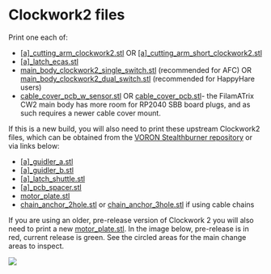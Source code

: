 # Clockwork2 files

Print one each of:

- [\[a\]\_cutting_arm_clockwork2.stl](https://github.com/thunderkeys/FilamATrix/blob/main/STLs/Clockwork2/%5Ba%5D_cutting_arm_clockwork2.stl) OR [\[a\]\_cutting_arm_short_clockwork2.stl](https://github.com/thunderkeys/FilamATrix/blob/main/STLs/Clockwork2/%5Ba%5D_cutting_arm_short_clockwork2.stl)
- [\[a\]\_latch_ecas.stl](https://github.com/thunderkeys/FilamATrix/blob/main/STLs/Clockwork2/%5Ba%5D_latch_ecas.stl)
- [main_body_clockwork2_single_switch.stl](https://github.com/thunderkeys/FilamATrix/blob/main/STLs/Clockwork2/main_body_clockwork2_single_switch.stl) (recommended for AFC) OR [main_body_clockwork2_dual_switch.stl](https://github.com/thunderkeys/FilamATrix/blob/main/STLs/Clockwork2/main_body_clockwork2_dual_switch.stl) (recommended for HappyHare users)
- [cable_cover_pcb_w_sensor.stl](https://github.com/thunderkeys/FilamATrix/blob/main/STLs/Clockwork2/cable_cover_pcb_w_sensor.stl) OR [cable_cover_pcb.stl](https://github.com/thunderkeys/FilamATrix/blob/main/STLs/Clockwork2/cable_cover_pcb.stl)- the FilamATrix CW2 main body has more room for RP2040 SBB board plugs, and as such requires a newer cable cover mount.

If this is a new build, you will also need to print these upstream Clockwork2 files, which can be obtained from the [VORON Stealthburner repository](https://github.com/VoronDesign/Voron-Stealthburner/) or via links below:

- [\[a\]\_guidler_a.stl](https://github.com/thunderkeys/FilamATrix/blob/main/STLs/Clockwork2/stock/%5Ba%5D_guidler_a.stl)
- [\[a\]\_guidler_b.stl](https://github.com/thunderkeys/FilamATrix/blob/main/STLs/Clockwork2/stock/%5Ba%5D_guidler_b.stl)
- [\[a\]\_latch_shuttle.stl](https://github.com/thunderkeys/FilamATrix/blob/main/STLs/Clockwork2/stock/%5Ba%5D_latch_shuttle.stl)
- [\[a\]\_pcb_spacer.stl](https://github.com/thunderkeys/FilamATrix/blob/main/STLs/Clockwork2/stock/%5Ba%5D_pcb_spacer.stl)
- [motor_plate.stl](https://github.com/thunderkeys/FilamATrix/blob/main/STLs/Clockwork2/stock/motor_plate.stl)
- [chain_anchor_2hole.stl](https://github.com/thunderkeys/FilamATrix/blob/main/STLs/Clockwork2/stock/chain_anchor_2hole.stl) or [chain_anchor_3hole.stl](https://github.com/thunderkeys/FilamATrix/blob/main/STLs/Clockwork2/stock/chain_anchor_3hole.stl) if using cable chains

If you are using an older, pre-release version of Clockwork 2 you will also need to print a new [motor_plate.stl](https://github.com/htunderkeys/FilamATrix/blob/main/STLs/Clockwork2/stock/motor_plate.stl).  In the image below, pre-release is in red, current release is green. See the circled areas for the main change areas to inspect.

![](https://github.com/thunderkeys/FilamATrix/blob/main/images/cw2_correct_motor_plate.png)
